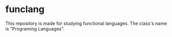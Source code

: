 # funclang

This repository is made for studying functional languages.
The class's name is "Programing Languages".

